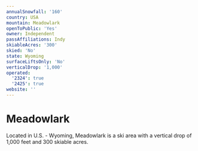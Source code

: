 ```yaml
---
annualSnowfall: '160'
country: USA
mountain: Meadowlark
openToPublic: 'Yes'
owner: Independent
passAffiliations: Indy
skiableAcres: '300'
skied: 'No'
state: Wyoming
surfaceLiftsOnly: 'No'
verticalDrop: '1,000'
operated:
  '2324': true
  '2425': true
website: ''
---
```



# Meadowlark

Located in U.S. - Wyoming, Meadowlark is a ski area with a vertical drop of 1,000 feet and 300 skiable acres.
